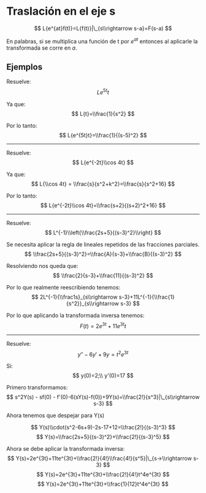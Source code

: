 # Traslación en el eje s

$$ L{e^{at}f(t)}=L{f(t)}|\_{s\\rightarrow s-a}=F(s-a) $$

En palabras, si se multiplica una función de t por $e^{at}$ entonces al
aplicarle la transformada se corre en $a$.

## Ejemplos

Resuelve: $$ L{e^{5t}t} $$

Ya que: $$ L{t}=\\frac{1}{s^2} $$

Por lo tanto: $$ L{e^{5t}t}=\\frac{1}{(s-5)^2} $$

______________________________________________________________________

Resuelve: $$ L{e^{-2t}\\cos 4t} $$

Ya que: $$ L{\\cos 4t} = \\frac{s}{s^2+k^2}=\\frac{s}{s^2+16} $$

Por lo tanto: $$ L{e^{-2t}\\cos 4t}=\\frac{s+2}{(s+2)^2+16} $$

______________________________________________________________________

Resuelve: $$ L^{-1}\\left{\\frac{2s+5}{(s-3)^2}\\right} $$

Se necesita aplicar la regla de lineales repetidos de las fracciones parciales.
$$ \\frac{2s+5}{(s-3)^2}=\\frac{A}{s-3}+\\frac{B}{(s-3)^2} $$

Resolviendo nos queda que: $$ \\frac{2}{s-3}+\\frac{11}{(s-3)^2} $$

Por lo que realmente reescribiendo tenemos: $$ 2L^{-1}{\\frac1s}_{s\\rightarrow
s-3}+11L^{-1}{\\frac{1}{s^2}}_{s\\rightarrow s-3} $$

Por lo que aplicando la transformada inversa tenemos: $$ F(t)=2e^{3t}+11e^{3t}t
$$

______________________________________________________________________

Resuelve: $$ y''-6y'+9y=t^2e^{3t} $$

Si: $$ y(0)=2;\\ y'(0)=17 $$

Primero transformamos: $$ s^2Y(s) - sf(0) -
f'(0)-6(sY(s)-f(0))+9Y(s)=\\frac{2!}{s^3}|\_{s\\rightarrow s-3} $$

Ahora tenemos que despejar para Y(s)

$$ Y(s)\\cdot(s^2-6s+9)-2s-17+12=\\frac{2!}{(s-3)^3} $$ $$
Y(s)=\\frac{2s+5}{(s-3)^2}+\\frac{2!}{(s-3)^5} $$

Ahora se debe aplicar la transformada inversa: $$
Y(s)=2e^{3t}+11te^{3t}+\\frac{2!}{4!}\\frac{4!}{s^5}|\_{s->\\rightarrow s-3} $$
$$ Y(s)=2e^{3t}+11te^{3t}+\\frac{2!}{4!}t^4e^{3t} $$ $$
Y(s)=2e^{3t}+11te^{3t}+\\frac{1}{12}t^4e^{3t} $$
